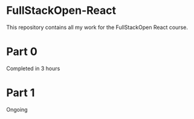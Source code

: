 # FullStackOpen-React
This repository contains all my work for the FullStackOpen React course.

# Part 0
Completed in 3 hours

# Part 1
Ongoing
